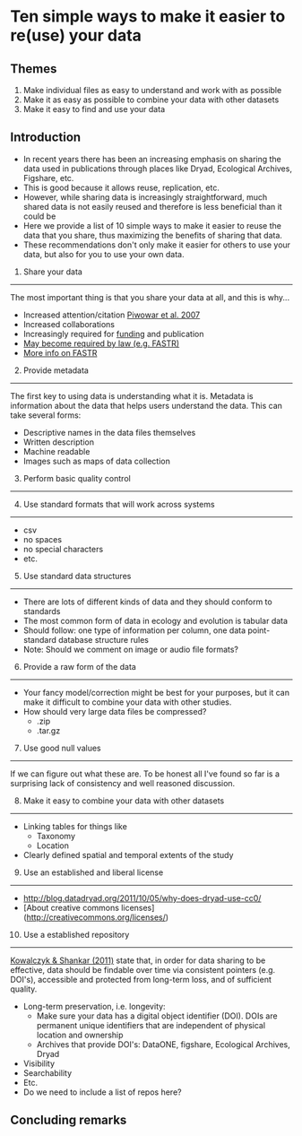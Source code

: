 Ten simple ways to make it easier to re(use) your data
======================================================

Themes
------
1. Make individual files as easy to understand and work with as possible
2. Make it as easy as possible to combine your data with other datasets
3. Make it easy to find and use your data

Introduction
------------

* In recent years there has been an increasing emphasis on sharing the
  data used in publications through places like Dryad, Ecological
  Archives, Figshare, etc.
* This is good because it allows reuse, replication, etc.
* However, while sharing data is increasingly straightforward, much
  shared data is not easily reused and therefore is less beneficial
  than it could be
* Here we provide a list of 10 simple ways to make it easier to reuse
  the data that you share, thus maximizing the benefits of sharing
  that data.
* These recommendations don't only make it easier for others to use
  your data, but also for you to use your own data.

1. Share your data
------------------

The most important thing is that you share your data at all, and this
is why...
* Increased attention/citation [Piwowar et al. 2007](http://www.plosone.org/article/info:doi%2F10.1371%2Fjournal.pone.0000308)
* Increased collaborations
* Increasingly required for [funding](http://www.nsf.gov/bfa/dias/policy/dmp.jsp) and publication
* [May become required by law (e.g. FASTR)](http://www.taxpayeraccess.org/action/FASTR_calltoaction.shtml)
* [More info on FASTR](http://www.creativecommons.org/weblog/entry/36699)

2. Provide metadata
-------------------

The first key to using data is understanding what it is. Metadata is
information about the data that helps users understand the data. This
can take several forms:

* Descriptive names in the data files themselves
* Written description
* Machine readable
* Images such as maps of data collection


3. Perform basic quality control
--------------------------------


4. Use standard formats that will work across systems
------------------------------------------------------

* csv
* no spaces
* no special characters
* etc.

5. Use standard data structures
-------------------------------

* There are lots of different kinds of data and they should conform to standards
* The most common form of data in ecology and evolution is tabular data
* Should follow: one type of information per column, one data point-
  standard database structure rules
* Note: Should we comment on image or audio file formats?


6. Provide a raw form of the data
---------------------------------

* Your fancy model/correction might be best for your purposes, but it
can make it difficult to combine your data with other studies.
* How should very large data files be compressed?
	* .zip
	* .tar.gz


7. Use good null values
-----------------------

If we can figure out what these are. To be honest all I've found so
far is a surprising lack of consistency and well reasoned discussion.


8. Make it easy to combine your data with other datasets
--------------------------------------------------------

* Linking tables for things like
    * Taxonomy
	* Location
* Clearly defined spatial and temporal extents of the study

9. Use an established and liberal license 
-----------------------------------------

* http://blog.datadryad.org/2011/10/05/why-does-dryad-use-cc0/
* [About creative commons licenses] (http://creativecommons.org/licenses/)


10. Use a established repository
-------------------------------

[Kowalczyk & Shankar (2011)](http://onlinelibrary.wiley.com/doi/10.1002/aris.2011.1440450113/pdf) state that, in order for data sharing to be effective, data should be findable over time via consistent pointers (e.g. DOI's), accessible and protected from long-term loss, and of sufficient quality. 

* Long-term preservation, i.e. longevity:
	* Make sure your data has a digital object identifier (DOI). DOIs are permanent unique identifiers that are independent of physical location and ownership
	* Archives that provide DOI's: DataONE, figshare, Ecological Archives, Dryad
* Visibility
* Searchability
* Etc.
* Do we need to include a list of repos here?

Concluding remarks
------------------
